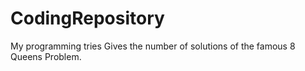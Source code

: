 # CodingRepository
My programming tries
Gives the number of solutions of the famous 8 Queens Problem.
